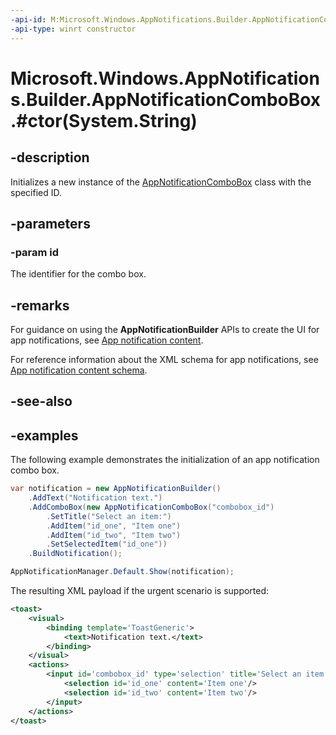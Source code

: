 ```yaml
---
-api-id: M:Microsoft.Windows.AppNotifications.Builder.AppNotificationComboBox.#ctor(System.String)
-api-type: winrt constructor
---
```


# Microsoft.Windows.AppNotifications.Builder.AppNotificationComboBox.#ctor(System.String)

<!--
public AppNotificationComboBox (string id);
-->


## -description

Initializes a new instance of the [AppNotificationComboBox](xref:Microsoft.Windows.AppNotifications.Builder.AppNotificationComboBox) class with the specified ID.

## -parameters

### -param id

The identifier for the combo box.

## -remarks

For guidance on using the **AppNotificationBuilder** APIs to create the UI for app notifications, see [App notification content](/windows/apps/design/shell/tiles-and-notifications/adaptive-interactive-toasts).

For reference information about the XML schema for app notifications, see [App notification content schema](/windows/apps/design/shell/tiles-and-notifications/toast-schema).


## -see-also

## -examples

The following example demonstrates the initialization of an app notification combo box.

```csharp
var notification = new AppNotificationBuilder()
    .AddText("Notification text.")
    .AddComboBox(new AppNotificationComboBox("combobox_id")
        .SetTitle("Select an item:")
        .AddItem("id_one", "Item one")
        .AddItem("id_two", "Item two")
        .SetSelectedItem("id_one"))
    .BuildNotification();

AppNotificationManager.Default.Show(notification);
```

The resulting XML payload if the urgent scenario is supported:

```xml
<toast>
    <visual>
        <binding template='ToastGeneric'>
            <text>Notification text.</text>
        </binding>
    </visual>
    <actions>
        <input id='combobox_id' type='selection' title='Select an item:' defaultInput='id_one'>
            <selection id='id_one' content='Item one'/>
            <selection id='id_two' content='Item two'/>
        </input>
    </actions>
</toast>
```

